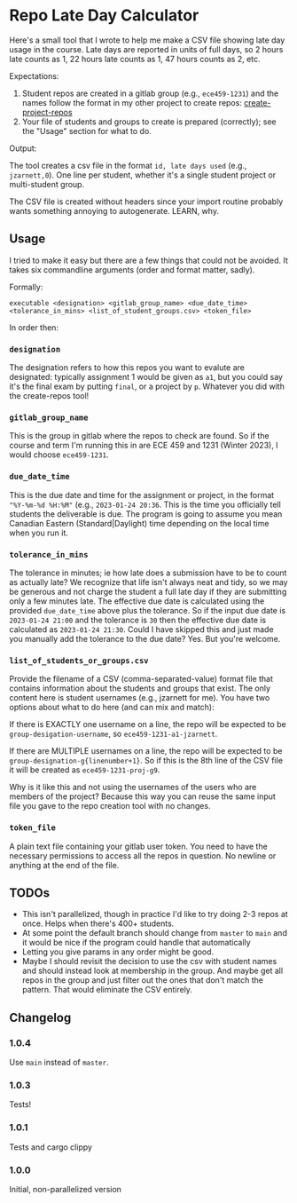 # Repo Late Day Calculator

Here's a small tool that I wrote to help me make a CSV file showing late day usage in the course. Late days are reported in units of full days, so 2 hours late counts as 1, 22 hours late counts as 1, 47 hours counts as 2, etc.

Expectations:

1. Student repos are created in a gitlab group (e.g., `ece459-1231`) and the names follow the format in my other project to create repos: [create-project-repos](github.com/jzarnett/create-project-repos)
2. Your file of students and groups to create is prepared (correctly); see the "Usage" section for what to do.

Output:

The tool creates a csv file in the format `id, late days used` (e.g., `jzarnett,0`). One line per student, whether it's a single student project or multi-student group.

The CSV file is created without headers since your import routine probably wants something annoying to autogenerate. LEARN, why.

## Usage
I tried to make it easy but there are a few things that could not be avoided. It takes six commandline arguments (order and format matter, sadly).

Formally:
```
executable <designation> <gitlab_group_name> <due_date_time> <tolerance_in_mins> <list_of_student_groups.csv> <token_file>
```

In order then:
### `designation`
The designation refers to how this repos you want to evalute are designated: typically assignment 1 would be given as `a1`, but you could say it's the final exam by putting `final`, or a project by `p`. Whatever you did with the create-repos tool!

### `gitlab_group_name`
This is the group in gitlab where the repos to check are found. So if the course and term I'm running this in are ECE 459 and 1231 (Winter 2023), I would choose `ece459-1231`.

### `due_date_time`
This is the due date and time for the assignment or project, in the format `"%Y-%m-%d %H:%M"` (e.g., `2023-01-24 20:36`. This is the time you officially tell students the deliverable is due. The program is going to assume you mean Canadian Eastern (Standard|Daylight) time depending on the local time when you run it. 

### `tolerance_in_mins`
The tolerance in minutes; ie how late does a submission have to be to count as actually late? We recognize that life isn't always neat and tidy, so we may be generous and not charge the student a full late day if they are submitting only a few minutes late. The effective due date is calculated using the provided `due_date_time` above plus the tolerance. So if the input due date is `2023-01-24 21:00` and the tolerance is `30` then the effective due date is calculated as `2023-01-24 21:30`. Could I have skipped this and just made you manually add the tolerance to the due date? Yes. But you're welcome.

### `list_of_students_or_groups.csv`
Provide the filename of a CSV (comma-separated-value) format file that contains information about the students and groups that exist. The only content here is student usernames (e.g., jzarnett for me). You have two options about what to do here (and can mix and match):

If there is EXACTLY one username on a line, the repo will be expected to be `group-desigation-username`, so `ece459-1231-a1-jzarnett`.

If there are MULTIPLE usernames on a line, the repo will be expected to be `group-designation-g{linenumber+1}`. So if this is the 8th line of the CSV file it will be created as `ece459-1231-proj-g9`.

Why is it like this and not using the usernames of the users who are members of the project? Because this way you can reuse the same input file you gave to the repo creation tool with no changes. 

### `token_file`
A plain text file containing your gitlab user token. You need to have the necessary permissions to access all the repos in question. No newline or anything at the end of the file.


## TODOs
- This isn't parallelized, though in practice I'd like to try doing 2-3 repos at once. Helps when there's 400+ students.
- At some point the default branch should change from `master` to `main` and it would be nice if the program could handle that automatically
- Letting you give params in any order might be good.
- Maybe I should revisit the decision to use the csv with student names and should instead look at membership in the group. And maybe get all repos in the group and just filter out the ones that don't match the pattern. That would eliminate the CSV entirely.

## Changelog

### 1.0.4
Use `main` instead of `master`.

### 1.0.3
Tests!

### 1.0.1
Tests and cargo clippy

### 1.0.0
Initial, non-parallelized version
